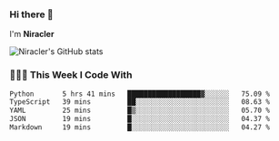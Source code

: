 ### Hi there 👋

I'm **Niracler**

![Niracler's GitHub stats](https://github-readme-stats.vercel.app/api?username=Niracler&show_icons=true)


### 👨🏻‍💻 This Week I Code With

<!--START_SECTION:waka-->

```txt
Python       5 hrs 41 mins   ██████████████████▓░░░░░░   75.09 %
TypeScript   39 mins         ██░░░░░░░░░░░░░░░░░░░░░░░   08.63 %
YAML         25 mins         █▒░░░░░░░░░░░░░░░░░░░░░░░   05.70 %
JSON         19 mins         █░░░░░░░░░░░░░░░░░░░░░░░░   04.37 %
Markdown     19 mins         █░░░░░░░░░░░░░░░░░░░░░░░░   04.27 %
```

<!--END_SECTION:waka-->
